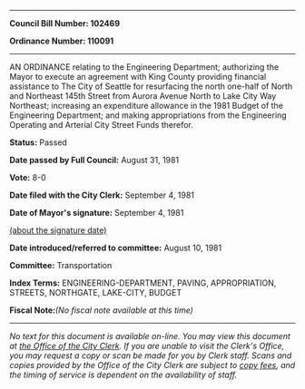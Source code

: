 

********

**Council Bill Number: 102469**
   
**Ordinance Number: 110091**
********

 AN ORDINANCE relating to the Engineering Department; authorizing the Mayor to execute an agreement with King County providing financial assistance to The City of Seattle for resurfacing the north one-half of North and Northeast 145th Street from Aurora Avenue North to Lake City Way Northeast; increasing an expenditure allowance in the 1981 Budget of the Engineering Department; and making appropriations from the Engineering Operating and Arterial City Street Funds therefor.

**Status:** Passed
   
**Date passed by Full Council:** August 31, 1981
   
**Vote:** 8-0
   
**Date filed with the City Clerk:** September 4, 1981
   
**Date of Mayor's signature:** September 4, 1981
   
[(about the signature date)](/~public/approvaldate.htm)
   
   
   
**Date introduced/referred to committee:** August 10, 1981
   
**Committee:** Transportation
   
   
**Index Terms:** ENGINEERING-DEPARTMENT, PAVING, APPROPRIATION, STREETS, NORTHGATE, LAKE-CITY, BUDGET

**Fiscal Note:**_(No fiscal note available at this time)_
********

_No text for this document is available on-line. You may view this document at [the Office of the City Clerk](http://www.seattle.gov/leg/clerk/contactUs.htm). If you are unable to visit the Clerk's Office, you may request a copy or scan be made for you by Clerk staff. Scans and copies provided by the Office of the City Clerk are subject to [copy fees](http://clerk.seattle.gov/~public/clerkfees.htm), and the timing of service is dependent on the availability of staff._

